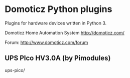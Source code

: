 # Domoticz Python plugins
Plugins for hardware devices written in Python 3.

Domoticz Home Automation System http://domoticz.com/

Forum: http://www.domoticz.com/forum

## UPS PIco HV3.0A (by Pimodules)
ups-pico/
